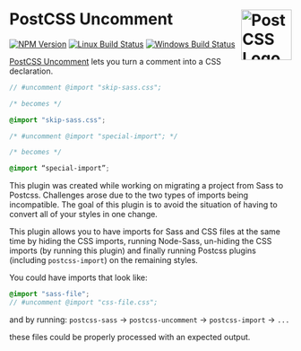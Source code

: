 # PostCSS Uncomment [<img src="https://postcss.github.io/postcss/logo.svg" alt="PostCSS Logo" width="90" height="90" align="right">][PostCSS]

[![NPM Version][npm-img]][npm-url]
[![Linux Build Status][cli-img]][cli-url]
[![Windows Build Status][win-img]][win-url]

[PostCSS Uncomment] lets you turn a comment into a CSS declaration.

```scss
// #uncomment @import "skip-sass.css";

/* becomes */

@import "skip-sass.css";
```

```css
/* #uncomment @import "special-import"; */

/* becomes */

@import “special-import”;
```


This plugin was created while working on migrating a project from Sass to Postcss. Challenges arose due to the two types of imports being incompatible. The goal of this plugin is to avoid the situation of having to convert all of your styles in one change.

This plugin allows you to have imports for Sass and CSS files at the same time by hiding the CSS imports, running Node-Sass, un-hiding the CSS imports (by running this plugin) and finally running Postcss plugins (including `postcss-import`) on the remaining styles.

You could have imports that look like:

```scss
@import "sass-file";
// #uncomment @import "css-file.css";
```

and by running: `postcss-sass` -> `postcss-uncomment` -> `postcss-import` -> `...`

these files could be properly processed with an expected output.


[npm-url]: https://www.npmjs.com/package/jeffjewiss/postcss-uncomment
[npm-img]: https://img.shields.io/npm/v/jeffjewiss/postcss-uncomment.svg
[cli-url]: https://travis-ci.org/jeffjewiss/postcss-uncomment
[cli-img]: https://img.shields.io/travis/jeffjewiss/postcss-uncomment.svg
[win-url]: https://ci.appveyor.com/project/jeffjewiss/postcss-uncomment
[win-img]: https://img.shields.io/appveyor/ci/jeffjewiss/postcss-uncomment.svg
[PostCSS Uncomment]: https://github.com/jeffjewiss/postcss-uncomment
[PostCSS]: https://github.com/postcss/postcss
